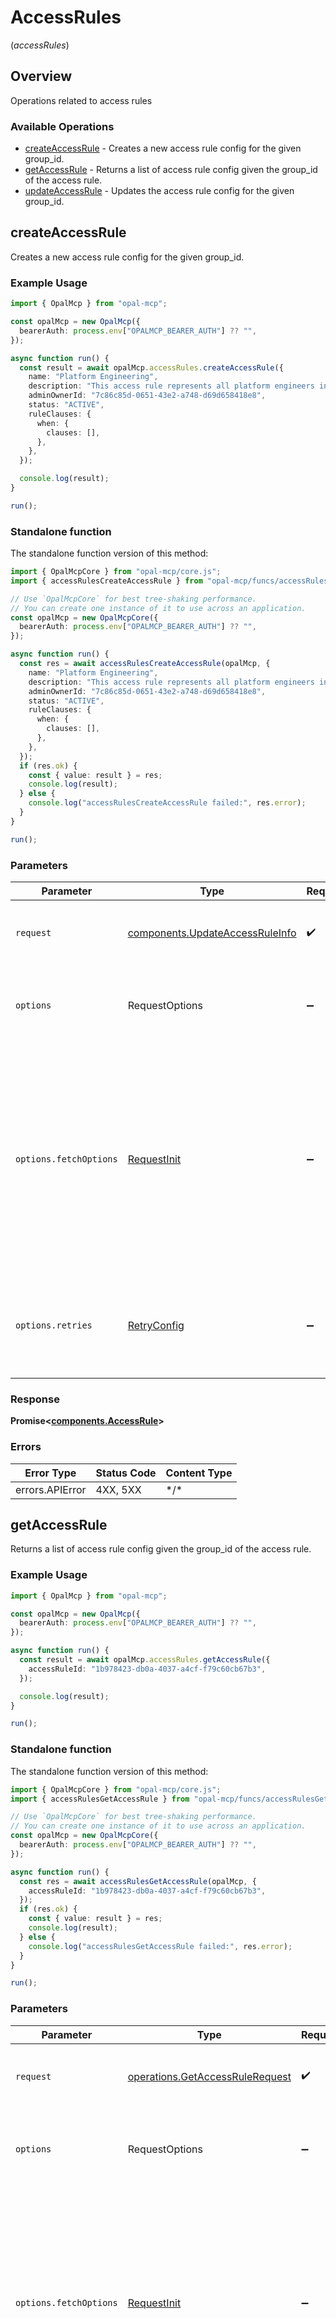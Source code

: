 # AccessRules
(*accessRules*)

## Overview

Operations related to access rules

### Available Operations

* [createAccessRule](#createaccessrule) - Creates a new access rule config for the given group_id.
* [getAccessRule](#getaccessrule) - Returns a list of access rule config given the group_id of the access rule.
* [updateAccessRule](#updateaccessrule) - Updates the access rule config for the given group_id.

## createAccessRule

Creates a new access rule config for the given group_id.

### Example Usage

<!-- UsageSnippet language="typescript" operationID="create_access_rule" method="post" path="/access-rules" -->
```typescript
import { OpalMcp } from "opal-mcp";

const opalMcp = new OpalMcp({
  bearerAuth: process.env["OPALMCP_BEARER_AUTH"] ?? "",
});

async function run() {
  const result = await opalMcp.accessRules.createAccessRule({
    name: "Platform Engineering",
    description: "This access rule represents all platform engineers in the company.",
    adminOwnerId: "7c86c85d-0651-43e2-a748-d69d658418e8",
    status: "ACTIVE",
    ruleClauses: {
      when: {
        clauses: [],
      },
    },
  });

  console.log(result);
}

run();
```

### Standalone function

The standalone function version of this method:

```typescript
import { OpalMcpCore } from "opal-mcp/core.js";
import { accessRulesCreateAccessRule } from "opal-mcp/funcs/accessRulesCreateAccessRule.js";

// Use `OpalMcpCore` for best tree-shaking performance.
// You can create one instance of it to use across an application.
const opalMcp = new OpalMcpCore({
  bearerAuth: process.env["OPALMCP_BEARER_AUTH"] ?? "",
});

async function run() {
  const res = await accessRulesCreateAccessRule(opalMcp, {
    name: "Platform Engineering",
    description: "This access rule represents all platform engineers in the company.",
    adminOwnerId: "7c86c85d-0651-43e2-a748-d69d658418e8",
    status: "ACTIVE",
    ruleClauses: {
      when: {
        clauses: [],
      },
    },
  });
  if (res.ok) {
    const { value: result } = res;
    console.log(result);
  } else {
    console.log("accessRulesCreateAccessRule failed:", res.error);
  }
}

run();
```

### Parameters

| Parameter                                                                                                                                                                      | Type                                                                                                                                                                           | Required                                                                                                                                                                       | Description                                                                                                                                                                    |
| ------------------------------------------------------------------------------------------------------------------------------------------------------------------------------ | ------------------------------------------------------------------------------------------------------------------------------------------------------------------------------ | ------------------------------------------------------------------------------------------------------------------------------------------------------------------------------ | ------------------------------------------------------------------------------------------------------------------------------------------------------------------------------ |
| `request`                                                                                                                                                                      | [components.UpdateAccessRuleInfo](../../models/components/updateaccessruleinfo.md)                                                                                             | :heavy_check_mark:                                                                                                                                                             | The request object to use for the request.                                                                                                                                     |
| `options`                                                                                                                                                                      | RequestOptions                                                                                                                                                                 | :heavy_minus_sign:                                                                                                                                                             | Used to set various options for making HTTP requests.                                                                                                                          |
| `options.fetchOptions`                                                                                                                                                         | [RequestInit](https://developer.mozilla.org/en-US/docs/Web/API/Request/Request#options)                                                                                        | :heavy_minus_sign:                                                                                                                                                             | Options that are passed to the underlying HTTP request. This can be used to inject extra headers for examples. All `Request` options, except `method` and `body`, are allowed. |
| `options.retries`                                                                                                                                                              | [RetryConfig](../../lib/utils/retryconfig.md)                                                                                                                                  | :heavy_minus_sign:                                                                                                                                                             | Enables retrying HTTP requests under certain failure conditions.                                                                                                               |

### Response

**Promise\<[components.AccessRule](../../models/components/accessrule.md)\>**

### Errors

| Error Type      | Status Code     | Content Type    |
| --------------- | --------------- | --------------- |
| errors.APIError | 4XX, 5XX        | \*/\*           |

## getAccessRule

Returns a list of access rule config given the group_id of the access rule.

### Example Usage

<!-- UsageSnippet language="typescript" operationID="get_access_rule" method="get" path="/access-rules/{access_rule_id}" -->
```typescript
import { OpalMcp } from "opal-mcp";

const opalMcp = new OpalMcp({
  bearerAuth: process.env["OPALMCP_BEARER_AUTH"] ?? "",
});

async function run() {
  const result = await opalMcp.accessRules.getAccessRule({
    accessRuleId: "1b978423-db0a-4037-a4cf-f79c60cb67b3",
  });

  console.log(result);
}

run();
```

### Standalone function

The standalone function version of this method:

```typescript
import { OpalMcpCore } from "opal-mcp/core.js";
import { accessRulesGetAccessRule } from "opal-mcp/funcs/accessRulesGetAccessRule.js";

// Use `OpalMcpCore` for best tree-shaking performance.
// You can create one instance of it to use across an application.
const opalMcp = new OpalMcpCore({
  bearerAuth: process.env["OPALMCP_BEARER_AUTH"] ?? "",
});

async function run() {
  const res = await accessRulesGetAccessRule(opalMcp, {
    accessRuleId: "1b978423-db0a-4037-a4cf-f79c60cb67b3",
  });
  if (res.ok) {
    const { value: result } = res;
    console.log(result);
  } else {
    console.log("accessRulesGetAccessRule failed:", res.error);
  }
}

run();
```

### Parameters

| Parameter                                                                                                                                                                      | Type                                                                                                                                                                           | Required                                                                                                                                                                       | Description                                                                                                                                                                    |
| ------------------------------------------------------------------------------------------------------------------------------------------------------------------------------ | ------------------------------------------------------------------------------------------------------------------------------------------------------------------------------ | ------------------------------------------------------------------------------------------------------------------------------------------------------------------------------ | ------------------------------------------------------------------------------------------------------------------------------------------------------------------------------ |
| `request`                                                                                                                                                                      | [operations.GetAccessRuleRequest](../../models/operations/getaccessrulerequest.md)                                                                                             | :heavy_check_mark:                                                                                                                                                             | The request object to use for the request.                                                                                                                                     |
| `options`                                                                                                                                                                      | RequestOptions                                                                                                                                                                 | :heavy_minus_sign:                                                                                                                                                             | Used to set various options for making HTTP requests.                                                                                                                          |
| `options.fetchOptions`                                                                                                                                                         | [RequestInit](https://developer.mozilla.org/en-US/docs/Web/API/Request/Request#options)                                                                                        | :heavy_minus_sign:                                                                                                                                                             | Options that are passed to the underlying HTTP request. This can be used to inject extra headers for examples. All `Request` options, except `method` and `body`, are allowed. |
| `options.retries`                                                                                                                                                              | [RetryConfig](../../lib/utils/retryconfig.md)                                                                                                                                  | :heavy_minus_sign:                                                                                                                                                             | Enables retrying HTTP requests under certain failure conditions.                                                                                                               |

### Response

**Promise\<[components.AccessRule](../../models/components/accessrule.md)\>**

### Errors

| Error Type      | Status Code     | Content Type    |
| --------------- | --------------- | --------------- |
| errors.APIError | 4XX, 5XX        | \*/\*           |

## updateAccessRule

Updates the access rule config for the given group_id.

### Example Usage

<!-- UsageSnippet language="typescript" operationID="update_access_rule" method="put" path="/access-rules/{access_rule_id}" -->
```typescript
import { OpalMcp } from "opal-mcp";

const opalMcp = new OpalMcp({
  bearerAuth: process.env["OPALMCP_BEARER_AUTH"] ?? "",
});

async function run() {
  const result = await opalMcp.accessRules.updateAccessRule({
    accessRuleId: "1b978423-db0a-4037-a4cf-f79c60cb67b3",
    updateAccessRuleInfo: {
      name: "Platform Engineering",
      description: "This access rule represents all platform engineers in the company.",
      adminOwnerId: "7c86c85d-0651-43e2-a748-d69d658418e8",
      status: "ACTIVE",
      ruleClauses: {
        when: {
          clauses: [
            {
              selectors: [
                {
                  key: "<key>",
                  value: "<value>",
                  connectionId: "fb76ee36-3589-45c2-b5e3-11bae3b92e8e",
                },
                {
                  key: "<key>",
                  value: "<value>",
                  connectionId: "fb76ee36-3589-45c2-b5e3-11bae3b92e8e",
                },
              ],
            },
            {
              selectors: [
                {
                  key: "<key>",
                  value: "<value>",
                  connectionId: "fb76ee36-3589-45c2-b5e3-11bae3b92e8e",
                },
                {
                  key: "<key>",
                  value: "<value>",
                  connectionId: "fb76ee36-3589-45c2-b5e3-11bae3b92e8e",
                },
              ],
            },
          ],
        },
      },
    },
  });

  console.log(result);
}

run();
```

### Standalone function

The standalone function version of this method:

```typescript
import { OpalMcpCore } from "opal-mcp/core.js";
import { accessRulesUpdateAccessRule } from "opal-mcp/funcs/accessRulesUpdateAccessRule.js";

// Use `OpalMcpCore` for best tree-shaking performance.
// You can create one instance of it to use across an application.
const opalMcp = new OpalMcpCore({
  bearerAuth: process.env["OPALMCP_BEARER_AUTH"] ?? "",
});

async function run() {
  const res = await accessRulesUpdateAccessRule(opalMcp, {
    accessRuleId: "1b978423-db0a-4037-a4cf-f79c60cb67b3",
    updateAccessRuleInfo: {
      name: "Platform Engineering",
      description: "This access rule represents all platform engineers in the company.",
      adminOwnerId: "7c86c85d-0651-43e2-a748-d69d658418e8",
      status: "ACTIVE",
      ruleClauses: {
        when: {
          clauses: [
            {
              selectors: [
                {
                  key: "<key>",
                  value: "<value>",
                  connectionId: "fb76ee36-3589-45c2-b5e3-11bae3b92e8e",
                },
                {
                  key: "<key>",
                  value: "<value>",
                  connectionId: "fb76ee36-3589-45c2-b5e3-11bae3b92e8e",
                },
              ],
            },
            {
              selectors: [
                {
                  key: "<key>",
                  value: "<value>",
                  connectionId: "fb76ee36-3589-45c2-b5e3-11bae3b92e8e",
                },
                {
                  key: "<key>",
                  value: "<value>",
                  connectionId: "fb76ee36-3589-45c2-b5e3-11bae3b92e8e",
                },
              ],
            },
          ],
        },
      },
    },
  });
  if (res.ok) {
    const { value: result } = res;
    console.log(result);
  } else {
    console.log("accessRulesUpdateAccessRule failed:", res.error);
  }
}

run();
```

### Parameters

| Parameter                                                                                                                                                                      | Type                                                                                                                                                                           | Required                                                                                                                                                                       | Description                                                                                                                                                                    |
| ------------------------------------------------------------------------------------------------------------------------------------------------------------------------------ | ------------------------------------------------------------------------------------------------------------------------------------------------------------------------------ | ------------------------------------------------------------------------------------------------------------------------------------------------------------------------------ | ------------------------------------------------------------------------------------------------------------------------------------------------------------------------------ |
| `request`                                                                                                                                                                      | [operations.UpdateAccessRuleRequest](../../models/operations/updateaccessrulerequest.md)                                                                                       | :heavy_check_mark:                                                                                                                                                             | The request object to use for the request.                                                                                                                                     |
| `options`                                                                                                                                                                      | RequestOptions                                                                                                                                                                 | :heavy_minus_sign:                                                                                                                                                             | Used to set various options for making HTTP requests.                                                                                                                          |
| `options.fetchOptions`                                                                                                                                                         | [RequestInit](https://developer.mozilla.org/en-US/docs/Web/API/Request/Request#options)                                                                                        | :heavy_minus_sign:                                                                                                                                                             | Options that are passed to the underlying HTTP request. This can be used to inject extra headers for examples. All `Request` options, except `method` and `body`, are allowed. |
| `options.retries`                                                                                                                                                              | [RetryConfig](../../lib/utils/retryconfig.md)                                                                                                                                  | :heavy_minus_sign:                                                                                                                                                             | Enables retrying HTTP requests under certain failure conditions.                                                                                                               |

### Response

**Promise\<[components.AccessRule](../../models/components/accessrule.md)\>**

### Errors

| Error Type      | Status Code     | Content Type    |
| --------------- | --------------- | --------------- |
| errors.APIError | 4XX, 5XX        | \*/\*           |
